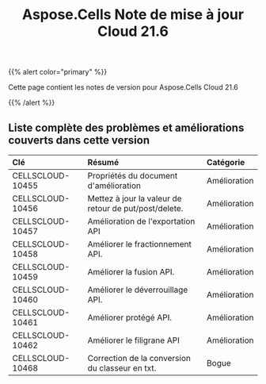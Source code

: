 ﻿---
title: Aspose.Cells Note de mise à jour Cloud 21.6
second_title: Aspose.Cells Cloud Documen
type: docs
url: /fr/aspose-cells-cloud-21-6-release-notes/
description: Aspose.Cells Cloud prend en charge Excel pour créer, convertir, fusionner, diviser, protéger, opération d'objet interne, etc.
weight: 66
---
{{% alert color="primary" %}} 

Cette page contient les notes de version pour Aspose.Cells Cloud 21.6

{{% /alert %}} 
## **Liste complète des problèmes et améliorations couverts dans cette version**

|**Clé**|**Résumé**|**Catégorie**|
|:- |:- |:- |
|CELLSCLOUD-10455 | Propriétés du document d'amélioration| Amélioration|
|CELLSCLOUD-10456 | Mettez à jour la valeur de retour de put/post/delete.| Amélioration|
|CELLSCLOUD-10457 | Amélioration de l'exportation API| Amélioration|
|CELLSCLOUD-10458 | Améliorer le fractionnement API.| Amélioration|
|CELLSCLOUD-10459 | Améliorer la fusion API.| Amélioration|
|CELLSCLOUD-10460 | Améliorer le déverrouillage API.| Amélioration|
|CELLSCLOUD-10461 | Améliorer protégé API.| Amélioration|
|CELLSCLOUD-10462 | Améliorer le filigrane API| Amélioration|
|CELLSCLOUD-10468 |Correction de la conversion du classeur en txt.| Bogue|



